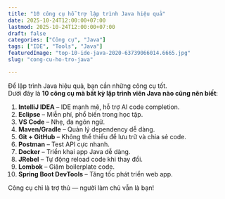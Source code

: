 ```yaml
---
title: "10 công cụ hỗ trợ lập trình Java hiệu quả"
date: 2025-10-24T12:00:00+07:00
lastmod: 2025-10-24T12:00:00+07:00
draft: false
categories: ["Công cụ", "Java"]
tags: ["IDE", "Tools", "Java"]
featuredImage: "top-10-ide-java-2020-63739066014.6665.jpg"
slug: "cong-cu-ho-tro-java"

---
```


Để lập trình Java hiệu quả, bạn cần những công cụ tốt.  
Dưới đây là **10 công cụ mà bất kỳ lập trình viên Java nào cũng nên biết**:

1. **IntelliJ IDEA** – IDE mạnh mẽ, hỗ trợ AI code completion.  
2. **Eclipse** – Miễn phí, phổ biến trong học tập.  
3. **VS Code** – Nhẹ, đa ngôn ngữ.  
4. **Maven/Gradle** – Quản lý dependency dễ dàng.  
5. **Git + GitHub** – Không thể thiếu để lưu trữ và chia sẻ code.  
6. **Postman** – Test API cực nhanh.  
7. **Docker** – Triển khai app Java dễ dàng.  
8. **JRebel** – Tự động reload code khi thay đổi.  
9. **Lombok** – Giảm boilerplate code.  
10. **Spring Boot DevTools** – Tăng tốc phát triển web app.

Công cụ chỉ là trợ thủ — người làm chủ vẫn là bạn!
